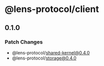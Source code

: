 # @lens-protocol/client

## 0.1.0

### Patch Changes

- @lens-protocol/shared-kernel@0.4.0
- @lens-protocol/storage@0.4.0
